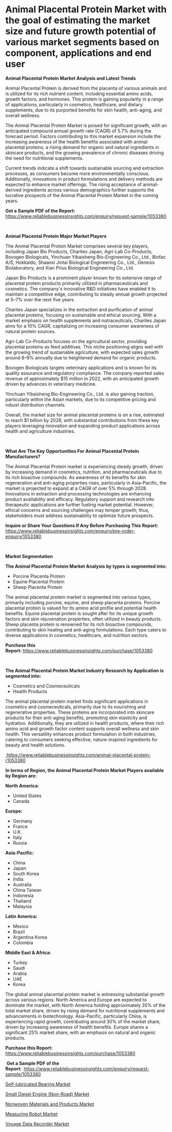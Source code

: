<p><h1>Animal Placental Protein Market with the goal of estimating the market size and future growth potential of various market segments based on component, applications and end user</h1></p><p><strong>Animal Placental Protein Market Analysis and Latest Trends</strong></p>
<p><p>Animal Placental Protein is derived from the placenta of various animals and is utilized for its rich nutrient content, including essential amino acids, growth factors, and hormones. This protein is gaining popularity in a range of applications, particularly in cosmetics, healthcare, and dietary supplements, due to its purported benefits for skin health, anti-aging, and overall wellness.</p><p>The Animal Placental Protein Market is poised for significant growth, with an anticipated compound annual growth rate (CAGR) of 5.7% during the forecast period. Factors contributing to this market expansion include the increasing awareness of the health benefits associated with animal placental proteins, a rising demand for organic and natural ingredients in skincare products, and the growing prevalence of chronic diseases driving the need for nutritional supplements.</p><p>Current trends indicate a shift towards sustainable sourcing and extraction processes, as consumers become more environmentally conscious. Additionally, innovations in product formulations and delivery methods are expected to enhance market offerings. The rising acceptance of animal-derived ingredients across various demographics further supports the lucrative prospects of the Animal Placental Protein Market in the coming years.</p></p>
<p><strong>Get a Sample PDF of the Report:&nbsp;</strong> <a href="https://www.reliablebusinessinsights.com/enquiry/request-sample/1053380?utm_campaign=118&utm_medium=2&utm_source=Github&utm_content=ia&utm_term=22032025&utm_id=animal-placental-protein">https://www.reliablebusinessinsights.com/enquiry/request-sample/1053380</a></p>
<p>&nbsp;</p>
<p><strong>Animal Placental Protein Major Market Players</strong></p>
<p><p>The Animal Placental Protein Market comprises several key players, including Japan Bio Products, Charites Japan, Agri-Lab Co-Products, Bovogen Biologicals, Yinchuan Yibaisheng Bio-Engineering Co., Ltd., Biofac A/S, Hokkaido, Shaanxi Jintai Biological Engineering Co., Ltd., Genesis Biolaboratory, and Xian Prius Biological Engineering Co., Ltd. </p><p>Japan Bio Products is a prominent player known for its extensive range of placental protein products primarily utilized in pharmaceuticals and cosmetics. The company's innovative R&D initiatives have enabled it to maintain a competitive edge, contributing to steady annual growth projected at 5–7% over the next five years.</p><p>Charites Japan specializes in the extraction and purification of animal placental proteins, focusing on sustainable and ethical sourcing. With a market emphasis on health supplements and nutraceuticals, Charites Japan aims for a 10% CAGR, capitalizing on increasing consumer awareness of natural protein sources.</p><p>Agri-Lab Co-Products focuses on the agricultural sector, providing placental proteins as feed additives. This niche positioning aligns well with the growing trend of sustainable agriculture, with expected sales growth around 8–9% annually due to heightened demand for organic products.</p><p>Bovogen Biologicals targets veterinary applications and is known for its quality assurance and regulatory compliance. The company reported sales revenue of approximately $15 million in 2022, with an anticipated growth driven by advances in veterinary medicine.</p><p>Yinchuan Yibaisheng Bio-Engineering Co., Ltd. is also gaining traction, particularly within the Asian markets, due to its competitive pricing and robust distribution channels. </p><p>Overall, the market size for animal placental proteins is on a rise, estimated to reach $1 billion by 2028, with substantial contributions from these key players leveraging innovation and expanding product applications across health and agriculture industries.</p></p>
<p>&nbsp;</p>
<p><strong>What Are The Key Opportunities For Animal Placental Protein Manufacturers?</strong></p>
<p><p>The Animal Placental Protein market is experiencing steady growth, driven by increasing demand in cosmetics, nutrition, and pharmaceuticals due to its rich bioactive compounds. As awareness of its benefits for skin regeneration and anti-aging properties rises, particularly in Asia-Pacific, the market is projected to expand at a CAGR of over 5% through 2028. Innovations in extraction and processing technologies are enhancing product availability and efficacy. Regulatory support and research into therapeutic applications are further fueling market potential. However, ethical concerns and sourcing challenges may temper growth; thus, stakeholders must address sustainability to optimize future prospects.</p></p>
<p><strong>Inquire or Share Your Questions If Any Before Purchasing This Report:</strong> <a href="https://www.reliablebusinessinsights.com/enquiry/pre-order-enquiry/1053380?utm_campaign=118&utm_medium=2&utm_source=Github&utm_content=ia&utm_term=22032025&utm_id=animal-placental-protein">https://www.reliablebusinessinsights.com/enquiry/pre-order-enquiry/1053380</a></p>
<p>&nbsp;</p>
<p><strong>Market Segmentation</strong></p>
<p><strong>The Animal Placental Protein Market Analysis by types is segmented into:</strong></p>
<p><ul><li>Porcine Placenta Protein</li><li>Equine Placental Protein</li><li>Sheep Placenta Protein</li></ul></p>
<p><p>The animal placental protein market is segmented into various types, primarily including porcine, equine, and sheep placenta proteins. Porcine placental protein is valued for its amino acid profile and potential health benefits. Equine placental protein is sought after for its unique growth factors and skin rejuvenation properties, often utilized in beauty products. Sheep placenta protein is renowned for its rich bioactive compounds, contributing to skin healing and anti-aging formulations. Each type caters to diverse applications in cosmetics, healthcare, and nutrition sectors.</p></p>
<p><strong>Purchase this Report:&nbsp;</strong><a href="https://www.reliablebusinessinsights.com/purchase/1053380?utm_campaign=118&utm_medium=2&utm_source=Github&utm_content=ia&utm_term=22032025&utm_id=animal-placental-protein">https://www.reliablebusinessinsights.com/purchase/1053380</a></p>
<p>&nbsp;</p>
<p><strong>The Animal Placental Protein Market Industry Research by Application is segmented into:</strong></p>
<p><ul><li>Cosmetics and Cosmeceuticals</li><li>Health Products</li></ul></p>
<p><p>The animal placental protein market finds significant applications in cosmetics and cosmeceuticals, primarily due to its nourishing and regenerative properties. These proteins are incorporated into skincare products for their anti-aging benefits, promoting skin elasticity and hydration. Additionally, they are utilized in health products, where their rich amino acid and growth factor content supports overall wellness and skin health. This versatility enhances product formulation in both industries, catering to consumers seeking effective, nature-inspired ingredients for beauty and health solutions.</p></p>
<p><a href="https://www.reliablebusinessinsights.com/animal-placental-protein-r1053380?utm_campaign=118&utm_medium=2&utm_source=Github&utm_content=ia&utm_term=22032025&utm_id=animal-placental-protein">&nbsp;https://www.reliablebusinessinsights.com/animal-placental-protein-r1053380</a></p>
<p><strong>In terms of Region, the Animal Placental Protein Market Players available by Region are:</strong></p>
<p>
    <p> <strong> North America: </strong>
        <ul>
            <li>United States</li>
            <li>Canada</li>
        </ul>
        </p> 
    <p> <strong> Europe: </strong>
        <ul>
            <li>Germany</li>
            <li>France</li>
            <li>U.K.</li>
            <li>Italy</li>
            <li>Russia</li>
        </ul>
        </p> 
    <p> <strong> Asia-Pacific: </strong>
        <ul>
            <li>China</li>
            <li>Japan</li>
            <li>South Korea</li>
            <li>India</li>
            <li>Australia</li>
            <li>China Taiwan</li>
            <li>Indonesia</li>
            <li>Thailand</li>
            <li>Malaysia</li>
        </ul>
        </p> 
    <p> <strong> Latin America: </strong>
        <ul>
            <li>Mexico</li>
            <li>Brazil</li>
            <li>Argentina Korea</li>
            <li>Colombia</li>
        </ul>
        </p> 
    <p> <strong> Middle East & Africa: </strong>
        <ul>
            <li>Turkey</li>
            <li>Saudi</li>
            <li>Arabia</li>
            <li>UAE</li>
            <li>Korea</li>
        </ul>
    </p>
    </p>
<p><p>The global animal placental protein market is witnessing substantial growth across various regions. North America and Europe are expected to dominate the market, with North America holding approximately 35% of the total market share, driven by rising demand for nutritional supplements and advancements in biotechnology. Asia-Pacific, particularly China, is experiencing rapid growth, contributing around 30% of the market share, driven by increasing awareness of health benefits. Europe shares a significant 25% market share, with an emphasis on natural and organic products.</p></p>
<p><strong>Purchase this Report: </strong><a href="https://www.reliablebusinessinsights.com/purchase/1053380?utm_campaign=118&utm_medium=2&utm_source=Github&utm_content=ia&utm_term=22032025&utm_id=animal-placental-protein">https://www.reliablebusinessinsights.com/purchase/1053380</a></p>
<p>&nbsp;<strong>Get a Sample PDF of the Report:&nbsp;&nbsp;</strong><a href="https://www.reliablebusinessinsights.com/enquiry/request-sample/1053380?utm_campaign=118&utm_medium=2&utm_source=Github&utm_content=ia&utm_term=22032025&utm_id=animal-placental-protein">https://www.reliablebusinessinsights.com/enquiry/request-sample/1053380</a></p>
<p><strong></strong></p>
<p><p><a href="https://github.com/taveyasenay/Market-Research-Report-List-1/blob/main/self-lubricated-bearing-market.md?utm_campaign=118&utm_medium=2&utm_source=Github&utm_content=ia&utm_term=22032025&utm_id=animal-placental-protein">Self-lubricated Bearing Market</a></p><p><a href="https://github.com/ssaradulai/Market-Research-Report-List-1/blob/main/small-diesel-engine-non-road-market.md?utm_campaign=118&utm_medium=2&utm_source=Github&utm_content=ia&utm_term=22032025&utm_id=animal-placental-protein">Small Diesel Engine (Non-Road) Market</a></p><p><a href="https://github.com/keohannchavo/Market-Research-Report-List-1/blob/main/nonwoven-materials-and-products-market.md?utm_campaign=118&utm_medium=2&utm_source=Github&utm_content=ia&utm_term=22032025&utm_id=animal-placental-protein">Nonwoven Materials and Products Market</a></p><p><a href="https://github.com/helmeludu/Market-Research-Report-List-1/blob/main/measuring-robot-market.md?utm_campaign=118&utm_medium=2&utm_source=Github&utm_content=ia&utm_term=22032025&utm_id=animal-placental-protein">Measuring Robot Market</a></p><p><a href="https://github.com/dukerghostki/Market-Research-Report-List-1/blob/main/voyage-data-recorder-market.md?utm_campaign=118&utm_medium=2&utm_source=Github&utm_content=ia&utm_term=22032025&utm_id=animal-placental-protein">Voyage Data Recorder Market</a></p></p>